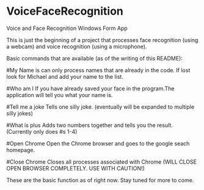 # VoiceFaceRecognition
Voice and Face Recognition Windows Form App

This is just the beginning of a project that processes face recognition (using a webcam) and voice recognition 
(using a microphone). 

Basic commands that are available (as of the writing of this README):

#My Name is <your name> 
can only process names that are already in the code. If lost look for Michael and add your name to the list.

#Who am I
If you have already saved your face in the program.The application will tell you what your name is. 

#Tell me a joke
Tells one silly joke. (eventually will be expanded to multiple silly jokes)

#What is <number> plus <number>
Adds two numbers together and tells you the result. (Currently only does #s 1-4)

#Open Chrome
Open the Chrome browser and goes to the google seach homepage. 

#Close Chrome
Closes all processes associated with Chrome (WILL CLOSE OPEN BROWSER COMPLETELY. USE WITH CAUTION!)

These are the basic function as of right now. Stay tuned for more to come.
